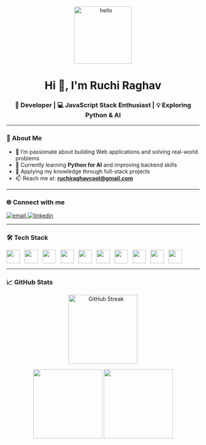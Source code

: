 <div align="center">
  <img src="https://media.giphy.com/media/M9gbBd9nbDrOTu1Mqx/giphy.gif" height="150" alt="hello" />
</div>

<h1 align="center">Hi 👋, I'm Ruchi Raghav</h1>
<h3 align="center">🚀 Developer | 💻 JavaScript Stack Enthusiast | 💡 Exploring Python & AI</h3>

---

### 💬 About Me
- 🎯 I’m passionate about building Web applications and solving real-world problems  
- 🌱 Currently learning **Python for AI** and improving backend skills  
- 🧠 Applying my knowledge through full-stack projects  
- 📫 Reach me at: **ruchiraghavcool@gmail.com**

---

### 🌐 Connect with me
<p align="left">
  <a href="mailto:ruchiraghavcool@gmail.com" target="_blank">
    <img src="https://img.shields.io/badge/Gmail-D14836?style=for-the-badge&logo=gmail&logoColor=white" alt="email" />
  </a>
  <a href="https://linkedin.com/in/ruchi-raghav" target="_blank">
    <img src="https://img.shields.io/badge/LinkedIn-0A66C2?style=for-the-badge&logo=linkedin&logoColor=white" alt="linkedin" />
  </a>
</p>

---

### 🛠️ Tech Stack
<p align="left" style="display: flex; flex-wrap: wrap; gap: 12px;">
  <img src="https://img.shields.io/badge/JavaScript-F7DF1E?style=for-the-badge&logo=javascript&logoColor=black" height="35" />
  <img src="https://img.shields.io/badge/React-20232A?style=for-the-badge&logo=react&logoColor=61DAFB" height="35" />
  <img src="https://img.shields.io/badge/Node.js-339933?style=for-the-badge&logo=nodedotjs&logoColor=white" height="35" />
  <img src="https://img.shields.io/badge/Express-000000?style=for-the-badge&logo=express&logoColor=white" height="35" />
  <img src="https://img.shields.io/badge/MongoDB-47A248?style=for-the-badge&logo=mongodb&logoColor=white" height="35" />
  <img src="https://img.shields.io/badge/HTML5-E34F26?style=for-the-badge&logo=html5&logoColor=white" height="35" />
  <img src="https://img.shields.io/badge/CSS3-1572B6?style=for-the-badge&logo=css3&logoColor=white" height="35" />
  <img src="https://img.shields.io/badge/Python-3776AB?style=for-the-badge&logo=python&logoColor=white" height="35" />
  <img src="https://img.shields.io/badge/Postman-FF6C37?style=for-the-badge&logo=postman&logoColor=white" height="35" />
  <img src="https://img.shields.io/badge/Git-F05032?style=for-the-badge&logo=git&logoColor=white" height="35" />
</p>

---

### 📈 GitHub Stats
<p align="center">
  <img src="https://github-readme-streak-stats.herokuapp.com/?user=Ruchiraghav&theme=dark&hide_border=false" alt="GitHub Streak" height="180" />
</p>

<p align="center">
  <img src="https://github-readme-stats.vercel.app/api?username=Ruchiraghav&show_icons=true&theme=dark&hide_border=true" height="180" />
  <img src="https://github-readme-stats.vercel.app/api/top-langs/?username=Ruchiraghav&layout=compact&theme=dark&hide_border=true" height="180" />
</p>

